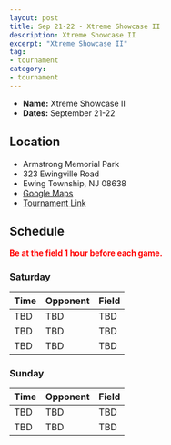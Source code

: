 ```yaml
---
layout: post
title: Sep 21-22 - Xtreme Showcase II
description: Xtreme Showcase II
excerpt: "Xtreme Showcase II"
tag:
- tournament
category:
- tournament
---
```

* **Name:** Xtreme Showcase II
* **Dates:** September 21-22

## Location
* Armstrong Memorial Park
* 323 Ewingville Road
* Ewing Township, NJ 08638
* [Google Maps](https://goo.gl/maps/AkPZRV2ebRaFrCvVA)
* [Tournament Link](https://www.xtremedimensionsinc.com/xtreme-fall-events.cfm)
  
## Schedule
**<span style="color:red">Be at the field 1 hour before each game.</span>**

### Saturday

| Time | Opponent | Field |
|:---      |:---   |:---  |
| TBD      | TBD   |TBD   |
| TBD      | TBD   |TBD   |
| TBD      | TBD   |TBD   |

### Sunday

| Time | Opponent | Field |
|:---      |:---   |:---  |
| TBD      | TBD   |TBD   |
| TBD      | TBD   |TBD   |
